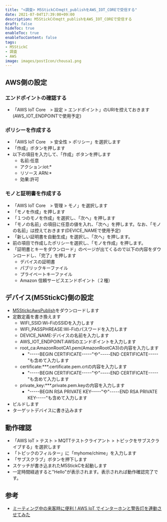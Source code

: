 ```yaml
---
title: "<調査> M5StickCのmqtt_publishをAWS_IOT_COREで受信する"
date: 2021-07-04T17:39:00+09:00
description: M5StickCのmqtt_publishをAWS_IOT_COREで受信する
draft: false
hideToc: true
enableToc: true
enableTocContent: false
tags:
- M5StickC
- 調査
- AWS
image: images/postIcon/chousa1.png
---
```


## AWS側の設定

### エンドポイントの確認する

* 「AWS IoT Core　> 設定 > エンドポイント」のURIを控えておきます(AWS_IOT_ENDPOINTで使用予定)

### ポリシーを作成する

* 「AWS IoT Core　> 安全性 > ポリシー」を選択します
* 「作成」ボタンを押します
* 以下の項目を入力して、「作成」ボタンを押します
    * 名前:任意
    * アクション:iot:*
    * リソース ARN:*
    * 効果:許可

### モノと証明書を作成する

* 「AWS IoT Core　> 管理 > モノ」を選択します
* 「モノを作成」を押します
* 「１つのモノを作成」を選択し、「次へ」を押します
* 「モノの名前」の項目に任意の値を入れ、「次へ」を押します。なお、「モノの名前」は控えておきます(DEVICE_NAMEで使用予定)
* 「新しい証明書を自動生成」を選択し、「次へ」を押します。
* 前の項目で作成したポリシーを選択し、「モノを作成」を押します。
* 「証明書とキーをダウンロード」のページが出てくるので以下の内容をダウンロードし、「完了」を押します
    * デバイスの証明書
    * パブリックキーファイル
    * プライベートキーファイル
    * Amazon 信頼サービスエンドポイント（２種）

## デバイス(M5StickC)側の設定

* [M5StickcAwsPublish](https://github.com/mametarou967/M5StickcAwsPublish)をダウンロードします
* 定数定義を書き換えます
    * WIFI_SSID:Wi-FiのSSIDを入力します
    * WIFI_PASSPHREASE:Wi-Fiのパスワードを入力します
    * DEVICE_NAME:デバイスの名前を入力します
    * AWS_IOT_ENDPOINT:AWSのエンドポイントを入力します
    * root_ca:AmazonRootCA1.pem(AmazonRootCA3)の内容を入力します
        * "-----BEGIN CERTIFICATE-----"や"-----END CERTIFICATE-----"も含めて入力します
    * certificate:***.certificate.pem.crtの内容を入力します
        * "-----BEGIN CERTIFICATE-----"や"-----END CERTIFICATE-----"も含めて入力します
    * private_key:***.private.pem.keyの内容を入力します
        * "-----BEGIN RSA PRIVATE KEY-----"や"-----END RSA PRIVATE KEY-----"も含めて入力します
* ビルドします
* ターゲットデバイスに書き込みます

## 動作確認

* 「AWS IoT > テスト > MQTTテストクライアント > トピックをサブスクライブする」を選択します
* 「トピックのフィルター」に「myhome/chime」を入力します
* 「サブスクラブ」ボタンを押下します
* スケッチが書き込まれたM5StickCを起動します
* 一定時間経過すると"Hello"が表示されます。表示されれば動作確認完了です。

## 参考

* [ミーティング中の来客時に便利 ! AWS IoT でインターホンと警告灯を連動させてみた](https://aws.amazon.com/jp/builders-flash/202101/iot-patlite/?awsf.filter-name=*all)